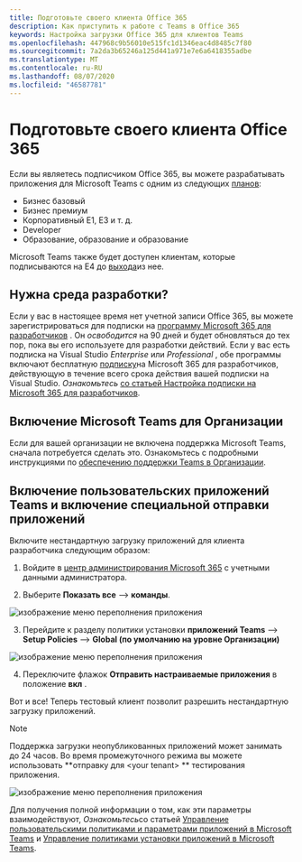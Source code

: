 ```yaml
---
title: Подготовьте своего клиента Office 365
description: Как приступить к работе с Teams в Office 365
keywords: Настройка загрузки Office 365 для клиентов Teams
ms.openlocfilehash: 447968c9b56010e515fc1d1346eac4d8485c7f80
ms.sourcegitcommit: 7a2da3b65246a125d441a971e7e6a6418355adbe
ms.translationtype: MT
ms.contentlocale: ru-RU
ms.lasthandoff: 08/07/2020
ms.locfileid: "46587781"
---
```

# <a name="prepare-your-office-365-tenant"></a>Подготовьте своего клиента Office 365

Если вы являетесь подписчиком Office 365, вы можете разрабатывать приложения для Microsoft Teams с одним из следующих [планов](https://products.office.com/business/compare-more-office-365-for-business-plans):

* Бизнес базовый
* Бизнес премиум
* Корпоративный E1, E3 и т. д.
* Developer
* Образование, образование и образование

Microsoft Teams также будет доступен клиентам, которые подписываются на E4 до [выхода](https://support.office.com//article/important-information-for-office-365-enterprise-e4-customers-f9572348-43a2-43fa-a3d8-3b6c9c042147)из нее.

## <a name="just-need-a-development-environment"></a>Нужна среда разработки?

Если у вас в настоящее время нет учетной записи Office 365, вы можете зарегистрироваться для подписки на [программу Microsoft 365 для разработчиков](https://developer.microsoft.com/microsoft-365/dev-program) . Он *освободится* на 90 дней и будет обновляться до тех пор, пока вы его используете для разработки действий. Если у вас есть подписка на Visual Studio *Enterprise* или *Professional* , обе программы включают бесплатную [подписку](https://aka.ms/MyVisualStudioBenefits)на Microsoft 365 для разработчиков, действующую в течение всего срока действия вашей подписки на Visual Studio. *Ознакомьтесь* [со статьей Настройка подписки на Microsoft 365 для разработчиков](https://docs.microsoft.com/office/developer-program/office-365-developer-program-get-started).

## <a name="enable-microsoft-teams-for-your-organization"></a>Включение Microsoft Teams для Организации

Если для вашей организации не включена поддержка Microsoft Teams, сначала потребуется сделать это. Ознакомьтесь с подробными инструкциями по [обеспечению поддержки Teams в Организации](https://docs.microsoft.com/microsoftteams/enable-features-office-365).

## <a name="enable-custom-teams-apps-and-turn-on-custom-app-uploading"></a>Включение пользовательских приложений Teams и включение специальной отправки приложений

Включите нестандартную загрузку приложений для клиента разработчика следующим образом:

1. Войдите в [центр администрирования Microsoft 365](https://admin.microsoft.com/Adminportal/Home?source=applauncher#/homepage#/) с учетными данными администратора. 

2. Выберите **Показать все**  -->  **команды**. 

![изображение меню переполнения приложения](~/assets/images/prepare-test-tenant/admin-center.png)

3. Перейдите к разделу политики установки **приложений Teams**  -->  **Setup Policies**  -->  **Global (по умолчанию на уровне Организации)**  

![изображение меню переполнения приложения](~/assets/images/prepare-test-tenant/turn-on-sideload.png)

4. Переключите флажок **Отправить настраиваемые приложения** в положение **вкл** .

Вот и все! Теперь тестовый клиент позволит разрешить нестандартную загрузку приложений.

> [!Note] 
> Поддержка загрузки неопубликованных приложений может занимать до 24 часов. Во время промежуточного режима вы можете использовать **отправку для \<your tenant> ** тестирования приложения.

![изображение меню переполнения приложения](~/assets/images/prepare-test-tenant/upload-for-contoso.png)

Для получения полной информации о том, как эти параметры взаимодействуют, *Ознакомьтесь*со статьей [Управление пользовательскими политиками и параметрами приложений в Microsoft Teams](https://docs.microsoft.com/microsoftteams/teams-custom-app-policies-and-settings) и [Управление политиками установки приложений в Microsoft Teams](https://docs.microsoft.com/microsoftteams/teams-app-setup-policies).
